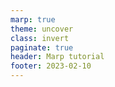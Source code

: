 ```yaml
---
marp: true
theme: uncover
class: invert
paginate: true
header: Marp tutorial
footer: 2023-02-10
---
```

<!-->